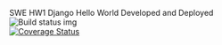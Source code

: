 SWE HW1 Django Hello World Developed and Deployed</br>
![Build status img](https://app.travis-ci.com/Jefferyl240/swe1-app.svg?token=yN3vAS1Yf8dyU9qWiXpn&branch=main)</br>
[![Coverage Status](https://coveralls.io/repos/github/Jefferyl240/swe1-app/badge.svg?branch=main)](https://coveralls.io/github/Jefferyl240/swe1-app?branch=main)

